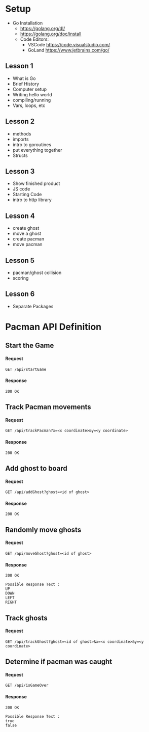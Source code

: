 # Setup
* Go Installation 
    * https://golang.org/dl/
    * https://golang.org/doc/install
    * Code Editors:
        * VSCode https://code.visualstudio.com/
        * GoLand https://www.jetbrains.com/go/


## Lesson 1
* What is Go
* Brief History
* Computer setup
* Writing hello world
* compiling/running
* Vars, loops, etc

## Lesson 2
* methods
* imports
* intro to goroutines
* put everything together
* Structs

## Lesson 3 
* Show finished product
* JS code
* Starting Code
* intro to http library

## Lesson 4
* create ghost
* move a ghost
* create pacman
* move pacman

## Lesson 5
* pacman/ghost collision
* scoring

## Lesson 6
* Separate Packages

# Pacman API Definition

## Start the Game

#### Request

```GET /api/startGame```

#### Response

```200 OK```

## Track Pacman movements

#### Request

```GET /api/trackPacman?x=<x coordinate>&y=<y coordinate>```

#### Response

```200 OK```

## Add ghost to board

#### Request

```GET /api/addGhost?ghost=<id of ghost>```

#### Response

```200 OK```

## Randomly move ghosts

#### Request

```GET /api/moveGhost?ghost=<id of ghost>```

#### Response

```200 OK```

```
Possible Response Text : 
UP
DOWN
LEFT
RIGHT    
```

## Track ghosts

#### Request

```GET /api/trackGhost?ghost=<id of ghost>&x=<x coordinate>&y=<y coordinate>```

## Determine if pacman was caught

#### Request

```GET /api/isGameOver```

#### Response

```200 OK```

```
Possible Response Text : 
true
false    
```
